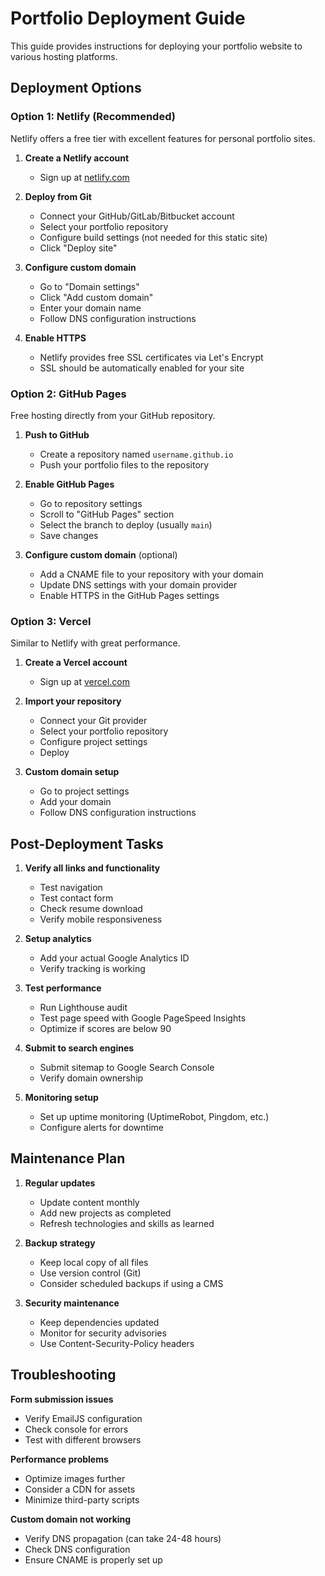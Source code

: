 # Portfolio Deployment Guide

This guide provides instructions for deploying your portfolio website to various hosting platforms.

## Deployment Options

### Option 1: Netlify (Recommended)

Netlify offers a free tier with excellent features for personal portfolio sites.

1. **Create a Netlify account**
   - Sign up at [netlify.com](https://www.netlify.com/)

2. **Deploy from Git**
   - Connect your GitHub/GitLab/Bitbucket account
   - Select your portfolio repository
   - Configure build settings (not needed for this static site)
   - Click "Deploy site"

3. **Configure custom domain**
   - Go to "Domain settings"
   - Click "Add custom domain"
   - Enter your domain name
   - Follow DNS configuration instructions

4. **Enable HTTPS**
   - Netlify provides free SSL certificates via Let's Encrypt
   - SSL should be automatically enabled for your site

### Option 2: GitHub Pages

Free hosting directly from your GitHub repository.

1. **Push to GitHub**
   - Create a repository named `username.github.io`
   - Push your portfolio files to the repository

2. **Enable GitHub Pages**
   - Go to repository settings
   - Scroll to "GitHub Pages" section
   - Select the branch to deploy (usually `main`)
   - Save changes

3. **Configure custom domain** (optional)
   - Add a CNAME file to your repository with your domain
   - Update DNS settings with your domain provider
   - Enable HTTPS in the GitHub Pages settings

### Option 3: Vercel

Similar to Netlify with great performance.

1. **Create a Vercel account**
   - Sign up at [vercel.com](https://vercel.com/)

2. **Import your repository**
   - Connect your Git provider
   - Select your portfolio repository
   - Configure project settings
   - Deploy

3. **Custom domain setup**
   - Go to project settings
   - Add your domain
   - Follow DNS configuration instructions

## Post-Deployment Tasks

1. **Verify all links and functionality**
   - Test navigation
   - Test contact form
   - Check resume download
   - Verify mobile responsiveness

2. **Setup analytics**
   - Add your actual Google Analytics ID
   - Verify tracking is working

3. **Test performance**
   - Run Lighthouse audit
   - Test page speed with Google PageSpeed Insights
   - Optimize if scores are below 90

4. **Submit to search engines**
   - Submit sitemap to Google Search Console
   - Verify domain ownership

5. **Monitoring setup**
   - Set up uptime monitoring (UptimeRobot, Pingdom, etc.)
   - Configure alerts for downtime

## Maintenance Plan

1. **Regular updates**
   - Update content monthly
   - Add new projects as completed
   - Refresh technologies and skills as learned

2. **Backup strategy**
   - Keep local copy of all files
   - Use version control (Git)
   - Consider scheduled backups if using a CMS

3. **Security maintenance**
   - Keep dependencies updated
   - Monitor for security advisories
   - Use Content-Security-Policy headers

## Troubleshooting

**Form submission issues**
- Verify EmailJS configuration
- Check console for errors
- Test with different browsers

**Performance problems**
- Optimize images further
- Consider a CDN for assets
- Minimize third-party scripts

**Custom domain not working**
- Verify DNS propagation (can take 24-48 hours)
- Check DNS configuration
- Ensure CNAME is properly set up 